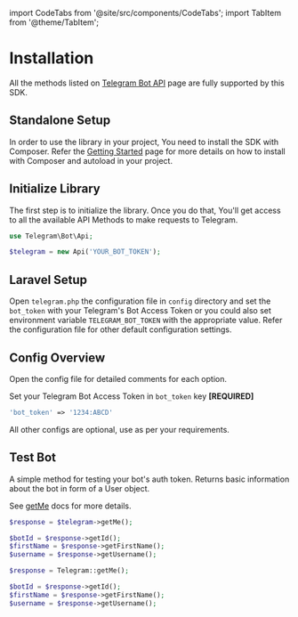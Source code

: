 import CodeTabs from '@site/src/components/CodeTabs';
import TabItem from '@theme/TabItem';

# Installation

All the methods listed on [Telegram Bot API](https://core.telegram.org/bots/api) page are fully supported by this SDK.

## Standalone Setup

In order to use the library in your project, You need to install the SDK with Composer. Refer the [Getting Started](doc:getting-started) page for more details on how to install with Composer and autoload in your project.

## Initialize Library

The first​ step is to initialize the library. Once you do that, You'll get access to all the available API Methods to make requests to Telegram.

```php title="Standalone"
use Telegram\Bot\Api;

$telegram = new Api('YOUR_BOT_TOKEN');
```

## Laravel Setup

Open `telegram.php` the configuration file in `config` directory and set the `bot_token` with your Telegram's Bot Access Token or you could also set environment variable `TELEGRAM_BOT_TOKEN` with the appropriate value.
Refer the configuration file for other default configuration settings.

## Config Overview

Open the config file for detailed comments for each option.

Set your Telegram Bot Access Token in `bot_token` key **[REQUIRED]**

```php title="telegram.php"
'bot_token' => '1234:ABCD'
```

All other configs are optional, use as per your requirements.

## Test Bot

A simple method for testing your bot's auth token.
Returns basic information about the bot in form of a User object.

See [getMe](https://core.telegram.org/bots/api#getme) docs for more details.

<CodeTabs>
<TabItem value="standalone">

```php
$response = $telegram->getMe();

$botId = $response->getId();
$firstName = $response->getFirstName();
$username = $response->getUsername();
```

</TabItem>

<TabItem value="laravel">

```php
$response = Telegram::getMe();

$botId = $response->getId();
$firstName = $response->getFirstName();
$username = $response->getUsername();
```

</TabItem>
</CodeTabs>
